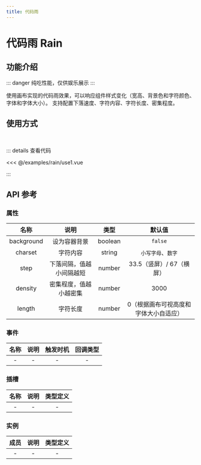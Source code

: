 ```yaml
---
title: 代码雨
---
```


# 代码雨 Rain

## 功能介绍

::: danger
纯吃性能，仅供娱乐展示
:::

使用画布实现的代码雨效果，可以响应组件样式变化（宽高、背景色和字符颜色、字体和字体大小）。
支持配置下落速度、字符内容、字符长度、密集程度。

## 使用方式

<br />
<RainUse1 />

::: details 查看代码

<<< @/examples/rain/use1.vue

:::

## API 参考

### 属性

|    名称    |           说明           |  类型   |                默认值                 |
| :--------: | :----------------------: | :-----: | :-----------------------------------: |
| background |       设为容器背景       | boolean |                `false`                |
|  charset   |         字符内容         | string  |          `小写字母`、`数字`           |
|    step    | 下落间隔，值越小间隔越短 | number  |       33.5（竖屏）/ 67（横屏）        |
|  density   |  密集程度，值越小越密集  | number  |                 3000                  |
|   length   |         字符长度         | number  | 0（根据画布可视高度和字体大小自适应） |

### 事件

| 名称 | 说明 | 触发时机 | 回调类型 |
| :--: | :--: | :------: | :------: |
|  -   |  -   |    -     |    -     |

### 插槽

| 名称 | 说明 | 类型定义 |
| :--: | :--: | :------: |
|  -   |  -   |    -     |

### 实例

| 成员 | 说明 | 类型定义 |
| :--: | :--: | :------: |
|  -   |  -   |    -     |

<script setup>
import RainUse1 from './use1.vue';
</script>
